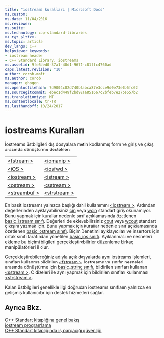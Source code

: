 ```yaml
---
title: "iostreams kuralları | Microsoft Docs"
ms.custom: 
ms.date: 11/04/2016
ms.reviewer: 
ms.suite: 
ms.technology: cpp-standard-libraries
ms.tgt_pltfrm: 
ms.topic: article
dev_langs: C++
helpviewer_keywords:
- iostream header
- C++ Standard Library, iostreams
ms.assetid: 9fe5ded0-37a1-48d1-9671-c81ffc4760ad
caps.latest.revision: "10"
author: corob-msft
ms.author: corob
manager: ghogen
ms.openlocfilehash: 7d9004c82d740b6abca87e3cce9d0e73e0b6fc62
ms.sourcegitcommit: ebec1d449f2bd98aa851667c2bfeb7e27ce657b2
ms.translationtype: MT
ms.contentlocale: tr-TR
ms.lasthandoff: 10/24/2017
---
```

# <a name="iostreams-conventions"></a>iostreams Kuralları
İostreams üstbilgileri dış dosyalara metin kodlanmış form ve giriş ve çıkış arasında dönüştürme destekler:  
  
|||  
|-|-|  
|[\<fstream >](../standard-library/fstream.md)|[\<iomanip >](../standard-library/iomanip.md)|  
|[\<iOS >](../standard-library/ios.md)|[\<iosfwd >](../standard-library/iosfwd.md)|  
|[\<iostream >](../standard-library/iostream.md)|[\<istream >](../standard-library/istream.md)|  
|[\<ostream >](../standard-library/ostream.md)|[\<sstream >](../standard-library/sstream.md)|  
|[\<streambuf >](../standard-library/streambuf.md)|[\<strstream >](../standard-library/strstream.md)|  
  
 En basit iostreams yalnızca başlığı dahil kullanımını [ \<iostream >](../standard-library/iostream.md). Ardından değerlerinden ayıklayabilirsiniz [cin](../standard-library/iostream.md#cin) veya [wcin](../standard-library/iostream.md#wcin) standart giriş okunamıyor. Bunu yapmak için kurallar nedenle sınıf açıklamasında özetlenen [basic_istream sınıfı](../standard-library/basic-istream-class.md). Değerleri de ekleyebilirsiniz [cout](../standard-library/iostream.md#cout) veya [wcout](../standard-library/iostream.md#wcout) standart çıkışını yazmak için. Bunu yapmak için kurallar nedenle sınıf açıklamasında özetlenen [basic_ostream sınıfı](../standard-library/basic-ostream-class.md). Biçim Denetimi ayıklayıcıları ve insertors için ortak sınıfı tarafından yönetilen [basic_ios sınıfı](../standard-library/basic-ios-class.md). Ayıklanması ve nesneleri ekleme bu biçimi bilgileri gerçekleştirebilirler düzenleme birkaç manipülatörleri il olur.  
  
 Gerçekleştirebileceğiniz adıyla açık dosyalarda aynı iostreams işlemleri, sınıfları kullanma bildirilen [ \<fstream >](../standard-library/fstream.md). İostreams ve sınıfın nesneleri arasında dönüştürme için [basic_string sınıfı](../standard-library/basic-string-class.md), bildirilen sınıfları kullanan [ \<sstream >](../standard-library/sstream.md). C dizeleri ile aynı yapmak için bildirilen sınıfları kullanması [ \<strstream >](../standard-library/strstream.md).  
  
 Kalan üstbilgileri genellikle ilgi doğrudan iostreams sınıfların yalnızca en gelişmiş kullanıcılar için destek hizmetleri sağlar.  
  
## <a name="see-also"></a>Ayrıca Bkz.  
 [C++ Standart kitaplığına genel bakış](../standard-library/cpp-standard-library-overview.md)   
 [iostream programlama](../standard-library/iostream-programming.md)   
 [C++ Standart kitaplığında iş parçacığı güvenliği](../standard-library/thread-safety-in-the-cpp-standard-library.md)

